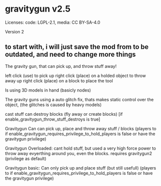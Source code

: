 # gravitygun v2.5

Licenses: code: LGPL-2.1, media: CC BY-SA-4.0

Version 2


## to start with, i will just save the mod from to be outdated, and need to change more things


The gravity gun, that can pick up, and throw stuff away!

left click (use) to pick
up right click (place) on a holded object to throw away
up right click (place) on a block to place the tool

Is using 3D models in hand (basicly nodes)

The gravity guns using a auto glitch fix, thats makes static control over the object, (the glitches is caused by heavy models)

cast stuff can destroy blocks (fly away or create blocks) [if enable_gravitygun_throw_stuff_destroys is true]

Gravitygun
Can can pick up, place and throw away stuff / blocks
(players to if enable_gravitygun_requires_privilege_to_hold_players is false or have the gravitygun privilege)

Gravitygun Overloaded:
cant hold stuff, but used a very high force power to throw away evyerthing around you, even the blocks.
requires gravitygun2 (privilege as default)

Gravitygun basic:
Can only pick up and place stuff (but still usefull)
(players to if enable_gravitygun_requires_privilege_to_hold_players is false or have the gravitygun privilege)
